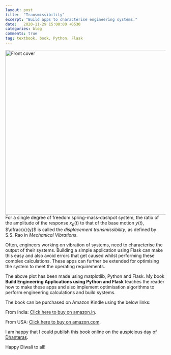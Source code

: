 ```yaml
---
layout: post
title:  "Transmissibility"
excerpt: "Build apps to characterise engineering systems."
date:   2020-11-29 15:00:00 +0530
categories: blog
comments: true
tag: textbook, book, Python, Flask
---
```


<img title="" src="file:///C:/Users/cae/work/ph.sheth.cc/phsheth.github.io/img/blog/transmissibility.png" alt="Front cover" width="519" align="left" style="padding-right: 20px">

For a single degree of freedom spring-mass-dashpot system, the ratio of the amplitude of the response $x_p(t)$ to that of the base motion $y(t)$, $\dfrac{x}{y}$ is called the <i>displacement transmissibility</i>, as defined by S.S. Rao in <i>Mechanical Vibrations</i>.

Often, engineers working on vibration of systems, need to characterise the output of their systems. Building a simple application using Flask can make this easy and also avoid errors that get caused whilst performing these complex calculations. These apps can further be extended for optimising the system to meet the operating requirements.

The above plot has been made using matplotlib, Python and Flask. My book <b>Build Engineering Applications using Python and Flask</b> teaches the reader how to make these apps and also implement optimisation algorithms to perform engineering calculations and build systems.



The book can be purchased on Amazon Kindle using the below links:

From India: [Click here to buy on amazon.in](https://www.amazon.in/dp/B08NF2R4GF/ref=sr_1_6?dchild=1&keywords=build+engineering+applications&qid=1605250772&sr=8-6).

From USA: [Click here to buy on amazon.com](https://www.amazon.com/dp/B08NF2R4GF/ref=sr_1_1?dchild=1&keywords=build+engineering+applications+using+python+and+flask&qid=1605251594&sr=8-1).

I am happy that I could publish this book online on the auspicious day of [Dhanteras](https://en.wikipedia.org/wiki/Dhanteras).

Happy Diwali to all!